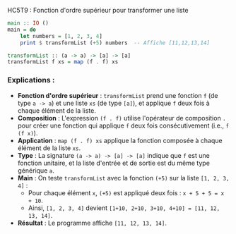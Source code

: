 HC5T9 : Fonction d'ordre supérieur pour transformer une liste


```haskell
main :: IO ()
main = do
    let numbers = [1, 2, 3, 4]
    print $ transformList (+5) numbers  -- Affiche [11,12,13,14]

transformList :: (a -> a) -> [a] -> [a]
transformList f xs = map (f . f) xs
```

### Explications :
- **Fonction d'ordre supérieur** : `transformList` prend une fonction `f` (de type `a -> a`) et une liste `xs` (de type `[a]`), et applique `f` deux fois à chaque élément de la liste.
- **Composition** : L'expression `(f . f)` utilise l'opérateur de composition `.` pour créer une fonction qui applique `f` deux fois consécutivement (i.e., `f (f x)`).
- **Application** : `map (f . f) xs` applique la fonction composée à chaque élément de la liste `xs`.
- **Type** : La signature `(a -> a) -> [a] -> [a]` indique que `f` est une fonction unitaire, et la liste d'entrée et de sortie est du même type générique `a`.
- **Main** : On teste `transformList` avec la fonction `(+5)` sur la liste `[1, 2, 3, 4]` :
  - Pour chaque élément `x`, `(+5)` est appliqué deux fois : `x + 5 + 5 = x + 10`.
  - Ainsi, `[1, 2, 3, 4]` devient `[1+10, 2+10, 3+10, 4+10] = [11, 12, 13, 14]`.
- **Résultat** : Le programme affiche `[11, 12, 13, 14]`.

